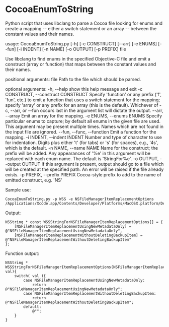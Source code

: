 CocoaEnumToString
=================

Python script that uses libclang to parse a Cocoa file looking for enums and create a mapping -- either a switch statement or an array -- between the constant values and their names.

  usage: CocoaEnumToString.py [-h] [-c CONSTRUCT] [--arr] [-e ENUMS] [--fun]
                              [-i INDENT] [-n NAME] [-o OUTPUT] [-p PREFIX]
                              file

  Use libclang to find enums in the specified Objective-C file and emit a
  construct (array or function) that maps between the constant values and their
  names.

  positional arguments:
    file                  Path to the file which should be parsed.

  optional arguments:
    -h, --help            show this help message and exit
    -c CONSTRUCT, --construct CONSTRUCT
                          Specify 'function' or any prefix ('f', 'fun', etc.) to
                          emit a function that uses a switch statement for the
                          mapping; specify 'array' or any prefix for an array
                          (this is the default). Whichever of -c, --arr, or
                          --fun occurs last in the argument list will dictate
                          the output.
    --arr, --array        Emit an array for the mapping.
    -e ENUMS, --enums ENUMS
                          Specify particular enums to capture; by default all
                          enums in the given file are used. This argument may be
                          present multiple times. Names which are not found in
                          the input file are ignored.
    --fun, --func, --function
                          Emit a function for the mapping.
    -i INDENT, --indent INDENT
                          Number and type of character to use for indentation.
                          Digits plus either 't' (for tabs) or 's' (for spaces),
                          e.g., '4s', which is the default.
    -n NAME, --name NAME  Name for the construct; the prefix will be added. Any
                          appearances of '%e' in this argument will be replaced
                          with each enum name. The default is 'StringFor%e'.
    -o OUTPUT, --output OUTPUT
                          If this argument is present, output should go to a
                          file which will be created at the specified path. An
                          error will be raised if the file already exists.
    -p PREFIX, --prefix PREFIX
                          Cocoa-style prefix to add to the name of emitted
                          construct, e.g. 'NS'

Sample use:

    CocoaEnumToString.py -p WSS -e NSFileManagerItemReplacementOptions /Applications/Xcode.app/Contents/Developer/Platforms/MacOSX.platform/Developer/SDKs/MacOSX10.8.sdk/System/Library/Frameworks/Foundation.framework/Versions/C/Headers/NSFileManager.h
    
Output:
   
    NSString * const WSSStringForNSFileManagerItemReplacementOptions[] = {
        [NSFileManagerItemReplacementUsingNewMetadataOnly] = @"NSFileManagerItemReplacementUsingNewMetadataOnly",
        [NSFileManagerItemReplacementWithoutDeletingBackupItem] = @"NSFileManagerItemReplacementWithoutDeletingBackupItem"
    };
    
Function output:

    NSString * WSSStringForNSFileManagerItemReplacementOptions(NSFileManagerItemReplacementOptions val){
        switch( val ){
            case NSFileManagerItemReplacementUsingNewMetadataOnly:
                return @"NSFileManagerItemReplacementUsingNewMetadataOnly";
            case NSFileManagerItemReplacementWithoutDeletingBackupItem:
                return @"NSFileManagerItemReplacementWithoutDeletingBackupItem";
            default:
                @"";
        }
    }